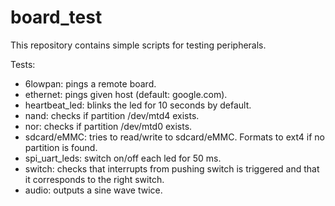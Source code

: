 # board_test
This repository contains simple scripts for testing peripherals.


Tests:
* 6lowpan: pings a remote board.
* ethernet: pings given host (default: google.com).
* heartbeat_led: blinks the led for 10 seconds by default.
* nand: checks if partition /dev/mtd4 exists.
* nor: checks if partition /dev/mtd0 exists.
* sdcard/eMMC: tries to read/write to sdcard/eMMC. Formats to ext4 if no partition is found.
* spi_uart_leds: switch on/off each led for 50 ms.
* switch: checks that interrupts from pushing switch is triggered and that it corresponds to the right switch.
* audio: outputs a sine wave twice.